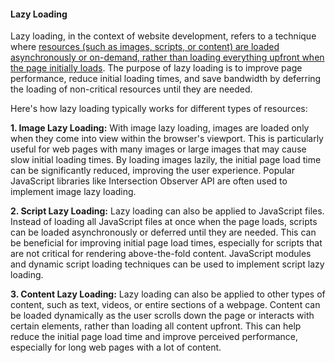 <h4>Lazy Loading</h4>

Lazy loading, in the context of website development, refers to a technique where <ins>resources (such as images, scripts, or content) are loaded asynchronously or on-demand, rather than loading everything upfront when the page initially loads</ins>. The purpose of lazy loading is to improve page performance, reduce initial loading times, and save bandwidth by deferring the loading of non-critical resources until they are needed.

Here's how lazy loading typically works for different types of resources:

<b>1. Image Lazy Loading:</b> With image lazy loading, images are loaded only when they come into view within the browser's viewport. This is particularly useful for web pages with many images or large images that may cause slow initial loading times. By loading images lazily, the initial page load time can be significantly reduced, improving the user experience. Popular JavaScript libraries like Intersection Observer API are often used to implement image lazy loading.

<b>2. Script Lazy Loading:</b> Lazy loading can also be applied to JavaScript files. Instead of loading all JavaScript files at once when the page loads, scripts can be loaded asynchronously or deferred until they are needed. This can be beneficial for improving initial page load times, especially for scripts that are not critical for rendering above-the-fold content. JavaScript modules and dynamic script loading techniques can be used to implement script lazy loading.

<b>3. Content Lazy Loading:</b> Lazy loading can also be applied to other types of content, such as text, videos, or entire sections of a webpage. Content can be loaded dynamically as the user scrolls down the page or interacts with certain elements, rather than loading all content upfront. This can help reduce the initial page load time and improve perceived performance, especially for long web pages with a lot of content.
